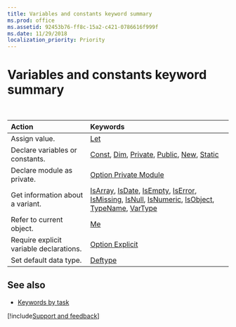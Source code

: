 ```yaml
---
title: Variables and constants keyword summary
ms.prod: office
ms.assetid: 92453b76-ff8c-15a2-c421-0786616f999f
ms.date: 11/29/2018
localization_priority: Priority
---
```



# Variables and constants keyword summary

<br/>

|Action|Keywords|
|:-----|:-----|
|Assign value.|[Let](let-statement.md)|
|Declare variables or constants.|[Const](const-statement.md), [Dim](dim-statement.md), [Private](private-statement.md), [Public](public-statement.md), [New](new-keyword.md), [Static](static-statement.md)|
|Declare module as private.|[Option Private Module](option-private-statement.md)|
|Get information about a variant.|[IsArray](isarray-function.md), [IsDate](isdate-function.md), [IsEmpty](isempty-function.md), [IsError](iserror-function.md), [IsMissing](ismissing-function.md), [IsNull](isnull-function.md), [IsNumeric](isnumeric-function.md), [IsObject](isobject-function.md), [TypeName](typename-function.md), [VarType](vartype-function.md)|
|Refer to current object.|[Me](me-keyword.md)|
|Require explicit variable declarations.|[Option Explicit](option-explicit-statement.md)|
|Set default data type.|[Deftype](../../Concepts/Getting-Started/deftype-statements.md)|

## See also

- [Keywords by task](keywords-by-task.md)

[!include[Support and feedback](~/includes/feedback-boilerplate.md)]